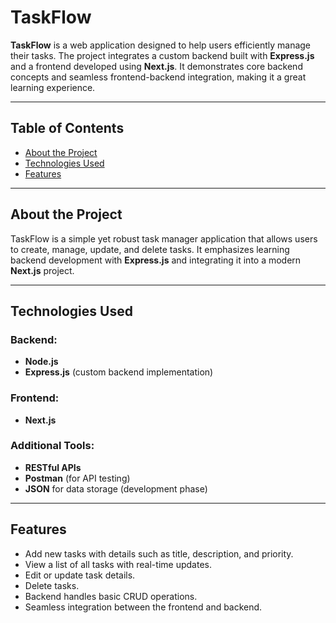 # TaskFlow

**TaskFlow** is a web application designed to help users efficiently manage their tasks. The project integrates a custom backend built with **Express.js** and a frontend developed using **Next.js**. It demonstrates core backend concepts and seamless frontend-backend integration, making it a great learning experience.

---

## Table of Contents

- [About the Project](#about-the-project)
- [Technologies Used](#technologies-used)
- [Features](#features)

---

## About the Project

TaskFlow is a simple yet robust task manager application that allows users to create, manage, update, and delete tasks. It emphasizes learning backend development with **Express.js** and integrating it into a modern **Next.js** project.

---

## Technologies Used

### Backend:

- **Node.js**
- **Express.js** (custom backend implementation)

### Frontend:

- **Next.js**

### Additional Tools:

- **RESTful APIs**
- **Postman** (for API testing)
- **JSON** for data storage (development phase)

---

## Features

- Add new tasks with details such as title, description, and priority.
- View a list of all tasks with real-time updates.
- Edit or update task details.
- Delete tasks.
- Backend handles basic CRUD operations.
- Seamless integration between the frontend and backend.
